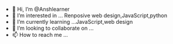 - 👋 Hi, I’m @Anshlearner 
- 👀 I’m interested in ... Renposive web design,JavaScript,python
- 🌱 I’m currently learning ...JavaScript,web design
- 💞️ I’m looking to collaborate on ...
- 📫 How to reach me ...

<!---
Anshlearner/Anshlearner is a ✨ special ✨ repository because its `README.md` (this file) appears on your GitHub profile.
You can click the Preview link to take a look at your changes.
--->
